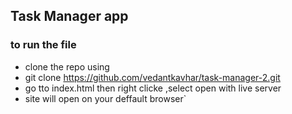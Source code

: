 ## Task Manager app

### to run the file
- clone the repo using
- git clone https://github.com/vedantkavhar/task-manager-2.git
- go tto index.html then right clicke ,select open with live server
- site will open on your deffault browser`